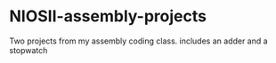 # NIOSII-assembly-projects
Two projects from my assembly coding class. includes an adder and a stopwatch

